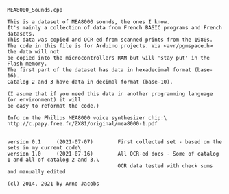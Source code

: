 
    MEA8000_Sounds.cpp

    This is a dataset of MEA8000 sounds, the ones I know.
    It's mainly a collection of data from French BASIC programs and French datasets. 
    This data was copied and OCR-ed from scanned prints from the 1980s.
    The code in this file is for Arduino projects. Via <avr/pgmspace.h> the data will not
    be copied into the microcontrollers RAM but will 'stay put' in the Flash memory.
    The first part of the dataset has data in hexadecimal format (base-16).
    Catalog 2 and 3 have data in decimal format (base-10).

    (I asume that if you need this data in another programming language (or environment) it will
    be easy to reformat the code.)

    Info on the Philips MEA8000 voice synthesizer chip:\
    http://c.papy.free.fr/ZX81/original/mea8000-1.pdf


    version 0.1     (2021-07-07)        First collected set - based on the sets in my current code\
    version 1.0     (2021-07-16)        All OCR-ed docs - Some of catalog 1 and all of catalog 2 and 3.\
                                        OCR data tested with check sums and manually edited

    (cl) 2014, 2021 by Arno Jacobs
    
